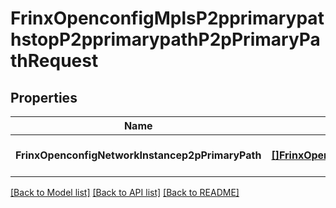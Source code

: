 # FrinxOpenconfigMplsP2pprimarypathstopP2pprimarypathP2pPrimaryPathRequest

## Properties
Name | Type | Description | Notes
------------ | ------------- | ------------- | -------------
**FrinxOpenconfigNetworkInstancep2pPrimaryPath** | [**[]FrinxOpenconfigMplsP2pprimarypathstopP2pprimarypathP2pPrimaryPath**](frinx.openconfig.mpls.p2pprimarypathstop.p2pprimarypath.P2pPrimaryPath.md) |  | [optional] [default to null]

[[Back to Model list]](../README.md#documentation-for-models) [[Back to API list]](../README.md#documentation-for-api-endpoints) [[Back to README]](../README.md)


